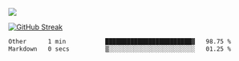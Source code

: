 ![](http://github-profile-summary-cards.vercel.app/api/cards/profile-details?username=sivori&theme=nightowl)

<a href="https://git.io/streak-stats"><img src="https://streak-stats.demolab.com?user=sivori&theme=nightowl&card_width=700&card_height=200" alt="GitHub Streak" /></a>

<!--START_SECTION:waka-->

```txt
Other      1 min           ████████████████████████▓   98.75 %
Markdown   0 secs          ▒░░░░░░░░░░░░░░░░░░░░░░░░   01.25 %
```

<!--END_SECTION:waka-->
